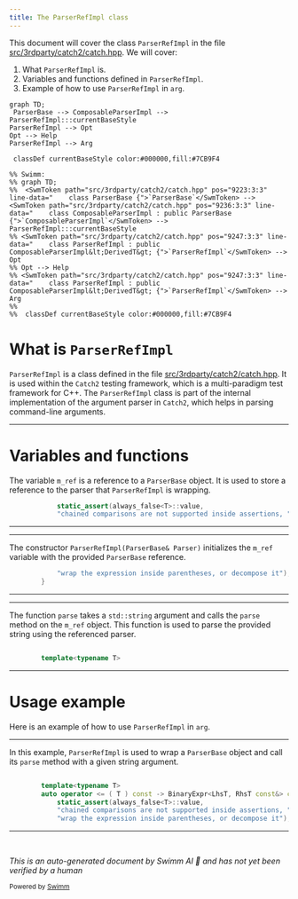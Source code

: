 ```yaml
---
title: The ParserRefImpl class
---
```

This document will cover the class <SwmToken path="src/3rdparty/catch2/catch.hpp" pos="9247:3:3" line-data="    class ParserRefImpl : public ComposableParserImpl&lt;DerivedT&gt; {">`ParserRefImpl`</SwmToken> in the file <SwmPath>[src/3rdparty/catch2/catch.hpp](src/3rdparty/catch2/catch.hpp)</SwmPath>. We will cover:

1. What <SwmToken path="src/3rdparty/catch2/catch.hpp" pos="9247:3:3" line-data="    class ParserRefImpl : public ComposableParserImpl&lt;DerivedT&gt; {">`ParserRefImpl`</SwmToken> is.
2. Variables and functions defined in <SwmToken path="src/3rdparty/catch2/catch.hpp" pos="9247:3:3" line-data="    class ParserRefImpl : public ComposableParserImpl&lt;DerivedT&gt; {">`ParserRefImpl`</SwmToken>.
3. Example of how to use <SwmToken path="src/3rdparty/catch2/catch.hpp" pos="9247:3:3" line-data="    class ParserRefImpl : public ComposableParserImpl&lt;DerivedT&gt; {">`ParserRefImpl`</SwmToken> in <SwmToken path="src/3rdparty/catch2/catch.hpp" pos="3263:13:13" line-data="            virtual bool match( ObjectT const&amp; arg ) const = 0;">`arg`</SwmToken>.

```mermaid
graph TD;
 ParserBase --> ComposableParserImpl --> ParserRefImpl:::currentBaseStyle
ParserRefImpl --> Opt
Opt --> Help
ParserRefImpl --> Arg

 classDef currentBaseStyle color:#000000,fill:#7CB9F4

%% Swimm:
%% graph TD;
%%  <SwmToken path="src/3rdparty/catch2/catch.hpp" pos="9223:3:3" line-data="    class ParserBase {">`ParserBase`</SwmToken> --> <SwmToken path="src/3rdparty/catch2/catch.hpp" pos="9236:3:3" line-data="    class ComposableParserImpl : public ParserBase {">`ComposableParserImpl`</SwmToken> --> ParserRefImpl:::currentBaseStyle
%% <SwmToken path="src/3rdparty/catch2/catch.hpp" pos="9247:3:3" line-data="    class ParserRefImpl : public ComposableParserImpl&lt;DerivedT&gt; {">`ParserRefImpl`</SwmToken> --> Opt
%% Opt --> Help
%% <SwmToken path="src/3rdparty/catch2/catch.hpp" pos="9247:3:3" line-data="    class ParserRefImpl : public ComposableParserImpl&lt;DerivedT&gt; {">`ParserRefImpl`</SwmToken> --> Arg
%% 
%%  classDef currentBaseStyle color:#000000,fill:#7CB9F4
```

# What is <SwmToken path="src/3rdparty/catch2/catch.hpp" pos="9247:3:3" line-data="    class ParserRefImpl : public ComposableParserImpl&lt;DerivedT&gt; {">`ParserRefImpl`</SwmToken>

<SwmToken path="src/3rdparty/catch2/catch.hpp" pos="9247:3:3" line-data="    class ParserRefImpl : public ComposableParserImpl&lt;DerivedT&gt; {">`ParserRefImpl`</SwmToken> is a class defined in the file <SwmPath>[src/3rdparty/catch2/catch.hpp](src/3rdparty/catch2/catch.hpp)</SwmPath>. It is used within the <SwmToken path="src/3rdparty/catch2/catch.hpp" pos="3898:17:17" line-data="    Catch::throw_logic_error(CATCH_MAKE_MSG( CATCH_INTERNAL_LINEINFO &lt;&lt; &quot;: Internal Catch2 error: &quot; &lt;&lt; __VA_ARGS__))">`Catch2`</SwmToken> testing framework, which is a multi-paradigm test framework for C++. The <SwmToken path="src/3rdparty/catch2/catch.hpp" pos="9247:3:3" line-data="    class ParserRefImpl : public ComposableParserImpl&lt;DerivedT&gt; {">`ParserRefImpl`</SwmToken> class is part of the internal implementation of the argument parser in <SwmToken path="src/3rdparty/catch2/catch.hpp" pos="3898:17:17" line-data="    Catch::throw_logic_error(CATCH_MAKE_MSG( CATCH_INTERNAL_LINEINFO &lt;&lt; &quot;: Internal Catch2 error: &quot; &lt;&lt; __VA_ARGS__))">`Catch2`</SwmToken>, which helps in parsing command-line arguments.

<SwmSnippet path="/src/3rdparty/catch2/catch.hpp" line="2279">

---

# Variables and functions

The variable <SwmToken path="src/3rdparty/catch2/catch.hpp" pos="9128:4:4" line-data="        T &amp;m_ref;">`m_ref`</SwmToken> is a reference to a <SwmToken path="src/3rdparty/catch2/catch.hpp" pos="9223:3:3" line-data="    class ParserBase {">`ParserBase`</SwmToken> object. It is used to store a reference to the parser that <SwmToken path="src/3rdparty/catch2/catch.hpp" pos="9247:3:3" line-data="    class ParserRefImpl : public ComposableParserImpl&lt;DerivedT&gt; {">`ParserRefImpl`</SwmToken> is wrapping.

```c++
            static_assert(always_false<T>::value,
            "chained comparisons are not supported inside assertions, "
```

---

</SwmSnippet>

<SwmSnippet path="/src/3rdparty/catch2/catch.hpp" line="2281">

---

The constructor `ParserRefImpl(ParserBase& `<SwmToken path="src/3rdparty/catch2/catch.hpp" pos="9221:3:3" line-data="    struct Parser;">`Parser`</SwmToken>`)` initializes the <SwmToken path="src/3rdparty/catch2/catch.hpp" pos="9128:4:4" line-data="        T &amp;m_ref;">`m_ref`</SwmToken> variable with the provided <SwmToken path="src/3rdparty/catch2/catch.hpp" pos="9223:3:3" line-data="    class ParserBase {">`ParserBase`</SwmToken> reference.

```c++
            "wrap the expression inside parentheses, or decompose it");
        }
```

---

</SwmSnippet>

<SwmSnippet path="/src/3rdparty/catch2/catch.hpp" line="2283">

---

The function <SwmToken path="src/3rdparty/catch2/catch.hpp" pos="4082:25:25" line-data="    // Note: The type after -&gt; is weird, because VS2015 cannot parse">`parse`</SwmToken> takes a <SwmToken path="src/3rdparty/catch2/catch.hpp" pos="156:5:7" line-data="// like `std::string::~string` being called on an uninitialized value.">`std::string`</SwmToken> argument and calls the <SwmToken path="src/3rdparty/catch2/catch.hpp" pos="4082:25:25" line-data="    // Note: The type after -&gt; is weird, because VS2015 cannot parse">`parse`</SwmToken> method on the <SwmToken path="src/3rdparty/catch2/catch.hpp" pos="9128:4:4" line-data="        T &amp;m_ref;">`m_ref`</SwmToken> object. This function is used to parse the provided string using the referenced parser.

```c++

        template<typename T>
```

---

</SwmSnippet>

# Usage example

Here is an example of how to use <SwmToken path="src/3rdparty/catch2/catch.hpp" pos="9247:3:3" line-data="    class ParserRefImpl : public ComposableParserImpl&lt;DerivedT&gt; {">`ParserRefImpl`</SwmToken> in <SwmToken path="src/3rdparty/catch2/catch.hpp" pos="3263:13:13" line-data="            virtual bool match( ObjectT const&amp; arg ) const = 0;">`arg`</SwmToken>.

<SwmSnippet path="/src/3rdparty/catch2/catch.hpp" line="2290">

---

In this example, <SwmToken path="src/3rdparty/catch2/catch.hpp" pos="9247:3:3" line-data="    class ParserRefImpl : public ComposableParserImpl&lt;DerivedT&gt; {">`ParserRefImpl`</SwmToken> is used to wrap a <SwmToken path="src/3rdparty/catch2/catch.hpp" pos="9223:3:3" line-data="    class ParserBase {">`ParserBase`</SwmToken> object and call its <SwmToken path="src/3rdparty/catch2/catch.hpp" pos="4082:25:25" line-data="    // Note: The type after -&gt; is weird, because VS2015 cannot parse">`parse`</SwmToken> method with a given string argument.

```c++

        template<typename T>
        auto operator <= ( T ) const -> BinaryExpr<LhsT, RhsT const&> const {
            static_assert(always_false<T>::value,
            "chained comparisons are not supported inside assertions, "
            "wrap the expression inside parentheses, or decompose it");
```

---

</SwmSnippet>

&nbsp;

*This is an auto-generated document by Swimm AI 🌊 and has not yet been verified by a human*

<SwmMeta version="3.0.0" repo-id="Z2l0aHViJTNBJTNBT3BlblRURC1jb3BpbG90LWRlbW8lM0ElM0Fzd2ltbWlv" repo-name="OpenTTD-copilot-demo"><sup>Powered by [Swimm](/)</sup></SwmMeta>

